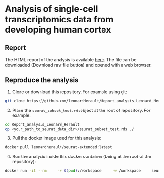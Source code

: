 # Analysis of single-cell transcriptomics data from developing human cortex

## Report

The HTML report of the analysis is available [here](./Report_analysis_Leonard_Herault.html). The file can be downloaded (Download raw file button) and opened with a web browser.

## Reproduce the analysis

1.  Clone or download this repository. For example using git:

``` bash
git clone https://github.com/leonardHerault/Report_analysis_Leonard_Herault.git
```

2.  Place the `seurat_subset_test.rds`object at the root of repository. For example:

``` bash
cd Report_analysis_Leonard_Herault
cp <your_path_to_seurat_data_dir>/seurat_subset_test.rds ./
```

3.  Pull the docker image used for this analysis:

``` bash
docker pull leonardherault/seurat-extended:latest
```

4.   Run the analysis inside this docker container (being at the root of the repository):

``` bash
docker run -it --rm     -v $(pwd):/workspace     -w /workspace     seurat-extended     Rscript -e 'rmarkdown::render("Report_analysis_Leonard_Herault.Rmd")'
```
